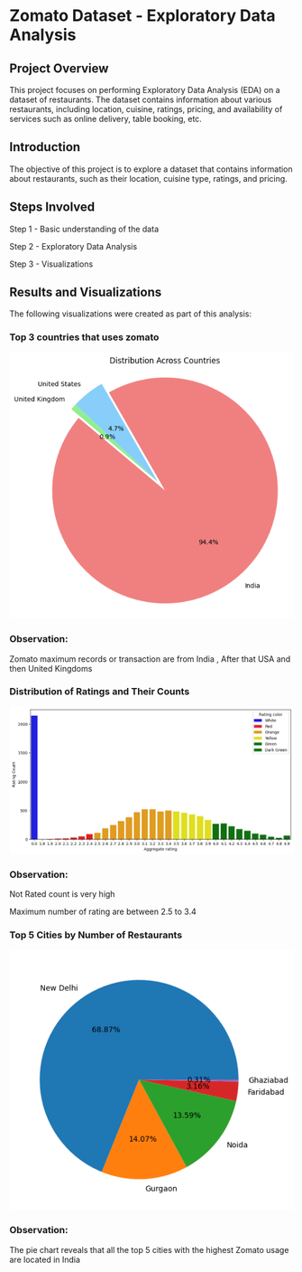 # Zomato Dataset - Exploratory Data Analysis

## Project Overview
This project focuses on performing Exploratory Data Analysis (EDA) on a dataset of restaurants. The dataset contains information about various restaurants, including location, cuisine, ratings, pricing, and availability of services such as online delivery, table booking, etc.

## Introduction
The objective of this project is to explore a dataset that contains information about restaurants, such as their location, cuisine type, ratings, and pricing.


## Steps Involved
Step 1 - Basic understanding of the data

Step 2 - Exploratory Data Analysis

Step 3 - Visualizations

## Results and Visualizations

The following visualizations were created as part of this analysis:

### Top 3 countries that uses zomato

![Top 3 Countries Using Zomato](Top%203%20countries%20that%20uses%20zomato.png)




### Observation:
Zomato maximum records or transaction are from India , After that USA and then United Kingdoms



### Distribution of Ratings and Their Counts

![Aggregate Rating vs Rating Count](https://raw.githubusercontent.com/Akshay17DS/Zomato-Dataset-EDA/main/Aggregate%20rating%20vs%20Rating%20Count.png)

### Observation:
Not Rated count is very high

Maximum number of rating are between 2.5 to 3.4



### Top 5 Cities by Number of Restaurants

![Top 5 Cities Distribution Pie Chart](https://raw.githubusercontent.com/Akshay17DS/Zomato-Dataset-EDA/main/top%205%20cities%20distribution%20pie%20chart.png)

### Observation:
The pie chart reveals that all the top 5 cities with the highest Zomato usage are located in India

